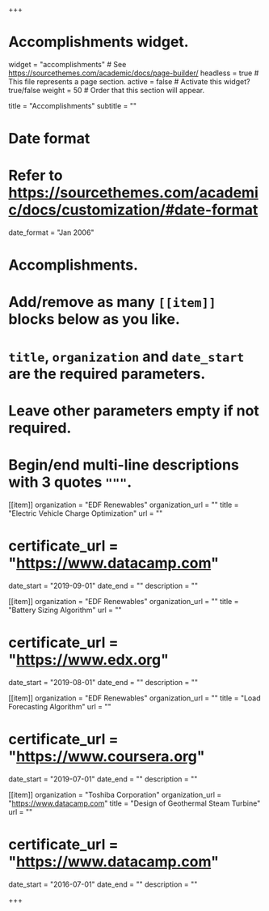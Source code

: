 +++
# Accomplishments widget.
widget = "accomplishments"  # See https://sourcethemes.com/academic/docs/page-builder/
headless = true  # This file represents a page section.
active = false  # Activate this widget? true/false
weight = 50  # Order that this section will appear.

title = "Accomplish&shy;ments"
subtitle = ""

# Date format
#   Refer to https://sourcethemes.com/academic/docs/customization/#date-format
date_format = "Jan 2006"

# Accomplishments.
#   Add/remove as many `[[item]]` blocks below as you like.
#   `title`, `organization` and `date_start` are the required parameters.
#   Leave other parameters empty if not required.
#   Begin/end multi-line descriptions with 3 quotes `"""`.

[[item]]
  organization = "EDF Renewables"
  organization_url = ""
  title = "Electric Vehicle Charge Optimization"
  url = ""
  # certificate_url = "https://www.datacamp.com"
  date_start = "2019-09-01"
  date_end = ""
  description = ""

[[item]]
  organization = "EDF Renewables"
  organization_url = ""
  title = "Battery Sizing Algorithm"
  url = ""
  # certificate_url = "https://www.edx.org"
  date_start = "2019-08-01"
  date_end = ""
  description = ""

[[item]]
  organization = "EDF Renewables"
  organization_url = ""
  title = "Load Forecasting Algorithm"
  url = ""
  # certificate_url = "https://www.coursera.org"
  date_start = "2019-07-01"
  date_end = ""
  description = ""


[[item]]
  organization = "Toshiba Corporation"
  organization_url = "https://www.datacamp.com"
  title = "Design of Geothermal Steam Turbine"
  url = ""
  # certificate_url = "https://www.datacamp.com"
  date_start = "2016-07-01"
  date_end = ""
  description = ""

+++
